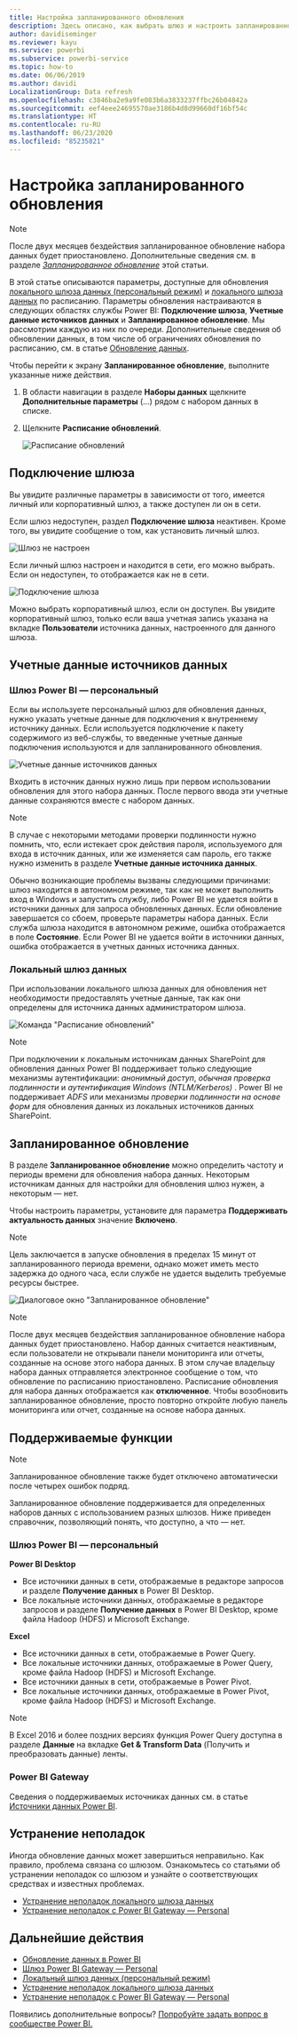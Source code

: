 ```yaml
---
title: Настройка запланированного обновления
description: Здесь описано, как выбрать шлюз и настроить запланированное обновление.
author: davidiseminger
ms.reviewer: kayu
ms.service: powerbi
ms.subservice: powerbi-service
ms.topic: how-to
ms.date: 06/06/2019
ms.author: davidi
LocalizationGroup: Data refresh
ms.openlocfilehash: c3846ba2e9a9fe083b6a3833237ffbc26b04842a
ms.sourcegitcommit: eef4eee24695570ae3186b4d8d99660df16bf54c
ms.translationtype: HT
ms.contentlocale: ru-RU
ms.lasthandoff: 06/23/2020
ms.locfileid: "85235821"
---
```

# <a name="configure-scheduled-refresh"></a>Настройка запланированного обновления

>[!NOTE]
>После двух месяцев бездействия запланированное обновление набора данных будет приостановлено. Дополнительные сведения см. в разделе [*Запланированное обновление*](#scheduled-refresh) этой статьи.

В этой статье описываются параметры, доступные для обновления [локального шлюза данных (персональный режим)](service-gateway-personal-mode.md) и [локального шлюза данных](service-gateway-onprem.md) по расписанию. Параметры обновления настраиваются в следующих областях службы Power BI: **Подключение шлюза**, **Учетные данные источников данных** и **Запланированное обновление**. Мы рассмотрим каждую из них по очереди. Дополнительные сведения об обновлении данных, в том числе об ограничениях обновления по расписанию, см. в статье [Обновление данных](refresh-data.md#data-refresh).

Чтобы перейти к экрану **Запланированное обновление**, выполните указанные ниже действия.

1. В области навигации в разделе **Наборы данных** щелкните **Дополнительные параметры** (…) рядом с набором данных в списке.
2. Щелкните **Расписание обновлений**.

    ![Расписание обновлений](media/refresh-scheduled-refresh/dataset-menu.png)

## <a name="gateway-connection"></a>Подключение шлюза

Вы увидите различные параметры в зависимости от того, имеется личный или корпоративный шлюз, а также доступен ли он в сети.

Если шлюз недоступен, раздел **Подключение шлюза** неактивен. Кроме того, вы увидите сообщение о том, как установить личный шлюз.

![Шлюз не настроен](media/refresh-scheduled-refresh/gateway-not-configured.png)

Если личный шлюз настроен и находится в сети, его можно выбрать. Если он недоступен, то отображается как не в сети.

![Подключение шлюза](media/refresh-scheduled-refresh/gateway-connection.png)

Можно выбрать корпоративный шлюз, если он доступен. Вы увидите корпоративный шлюз, только если ваша учетная запись указана на вкладке **Пользователи** источника данных, настроенного для данного шлюза.

## <a name="data-source-credentials"></a>Учетные данные источников данных

### <a name="power-bi-gateway---personal"></a>Шлюз Power BI — персональный

Если вы используете персональный шлюз для обновления данных, нужно указать учетные данные для подключения к внутреннему источнику данных. Если используется подключение к пакету содержимого из веб-службы, то введенные учетные данные подключения используются и для запланированного обновления.

![Учетные данные источников данных](media/refresh-scheduled-refresh/data-source-credentials-pgw.png)

Входить в источник данных нужно лишь при первом использовании обновления для этого набора данных. После первого ввода эти учетные данные сохраняются вместе с набором данных.

> [!NOTE]
> В случае с некоторыми методами проверки подлинности нужно помнить, что, если истекает срок действия пароля, используемого для входа в источник данных, или же изменяется сам пароль, его также нужно изменить в разделе **Учетные данные источника данных**.

Обычно возникающие проблемы вызваны следующими причинами: шлюз находится в автономном режиме, так как не может выполнить вход в Windows и запустить службу, либо Power BI не удается войти в источники данных для запроса обновленных данных. Если обновление завершается со сбоем, проверьте параметры набора данных. Если служба шлюза находится в автономном режиме, ошибка отображается в поле **Состояние**. Если Power BI не удается войти в источники данных, ошибка отображается в учетных данных источника данных.

### <a name="on-premises-data-gateway"></a>Локальный шлюз данных

При использовании локального шлюза данных для обновления нет необходимости предоставлять учетные данные, так как они определены для источника данных администратором шлюза.

![Команда "Расписание обновлений"](media/refresh-scheduled-refresh/data-source-credentials-egw.png)

> [!NOTE]
> При подключении к локальным источникам данных SharePoint для обновления данных Power BI поддерживает только следующие механизмы аутентификации: *анонимный доступ*, *обычная проверка подлинности* и *аутентификация Windows (NTLM/Kerberos)* . Power BI не поддерживает *ADFS* или механизмы *проверки подлинности на основе форм* для обновления данных из локальных источников данных SharePoint.

## <a name="scheduled-refresh"></a>Запланированное обновление

В разделе **Запланированное обновление** можно определить частоту и периоды времени для обновления набора данных. Некоторым источникам данных для настройки для обновления шлюз нужен, а некоторым — нет.

Чтобы настроить параметры, установите для параметра **Поддерживать актуальность данных** значение **Включено**.

> [!NOTE]
> Цель заключается в запуске обновления в пределах 15 минут от запланированного периода времени, однако может иметь место задержка до одного часа, если службе не удается выделить требуемые ресурсы быстрее.

![Диалоговое окно "Запланированное обновление"](media/refresh-scheduled-refresh/scheduled-refresh.png)

> [!NOTE]
> После двух месяцев бездействия запланированное обновление набора данных будет приостановлено. Набор данных считается неактивным, если пользователи не открывали панели мониторинга или отчеты, созданные на основе этого набора данных. В этом случае владельцу набора данных отправляется электронное сообщение о том, что обновление по расписанию приостановлено. Расписание обновления для набора данных отображается как **отключенное**. Чтобы возобновить запланированное обновление, просто повторно откройте любую панель мониторинга или отчет, созданные на основе набора данных.

## <a name="whats-supported"></a>Поддерживаемые функции


> [!NOTE]
> Запланированное обновление также будет отключено автоматически после четырех ошибок подряд.

Запланированное обновление поддерживается для определенных наборов данных с использованием разных шлюзов. Ниже приведен справочник, позволяющий понять, что доступно, а что — нет.

### <a name="power-bi-gateway---personal"></a>Шлюз Power BI — персональный

**Power BI Desktop**

* Все источники данных в сети, отображаемые в редакторе запросов и разделе **Получение данных** в Power BI Desktop.
* Все локальные источники данных, отображаемые в редакторе запросов и разделе **Получение данных** в Power BI Desktop, кроме файла Hadoop (HDFS) и Microsoft Exchange.

**Excel**

* Все источники данных в сети, отображаемые в Power Query.
* Все локальные источники данных, отображаемые в Power Query, кроме файла Hadoop (HDFS) и Microsoft Exchange.
* Все источники данных в сети, отображаемые в Power Pivot.
* Все локальные источники данных, отображаемые в Power Pivot, кроме файла Hadoop (HDFS) и Microsoft Exchange.

> [!NOTE]
> В Excel 2016 и более поздних версиях функция Power Query доступна в разделе **Данные** на вкладке **Get & Transform Data** (Получить и преобразовать данные) ленты.

### <a name="power-bi-gateway"></a>Power BI Gateway

Сведения о поддерживаемых источниках данных см. в статье [Источники данных Power BI](power-bi-data-sources.md).

## <a name="troubleshooting"></a>Устранение неполадок
Иногда обновление данных может завершиться неправильно. Как правило, проблема связана со шлюзом. Ознакомьтесь со статьями об устранении неполадок со шлюзом и узнайте о соответствующих средствах и известных проблемах.

- [Устранение неполадок локального шлюза данных](service-gateway-onprem-tshoot.md)
- [Устранение неполадок с Power BI Gateway — Personal](service-admin-troubleshooting-power-bi-personal-gateway.md)

## <a name="next-steps"></a>Дальнейшие действия

- [Обновление данных в Power BI](refresh-data.md)  
- [Шлюз Power BI Gateway — Personal](service-gateway-personal-mode.md)  
- [Локальный шлюз данных (персональный режим)](service-gateway-onprem.md)  
- [Устранение неполадок локального шлюза данных](service-gateway-onprem-tshoot.md)  
- [Устранение неполадок с Power BI Gateway — Personal](service-admin-troubleshooting-power-bi-personal-gateway.md)  

Появились дополнительные вопросы? [Попробуйте задать вопрос в сообществе Power BI.](https://community.powerbi.com/)